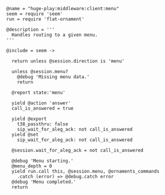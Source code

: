     @name = "huge-play:middleware:client:menu"
    seem = require 'seem'
    run = require 'flat-ornament'

    @description = '''
      Handles routing to a given menu.
    '''

    @include = seem ->

      return unless @session.direction is 'menu'

      unless @session.menu?
        @debug 'Missing menu data.'
        return

      @report state:'menu'

      yield @action 'answer'
      call_is_answered = true

      yield @export
        t38_passthru: false
        sip_wait_for_aleg_ack: not call_is_answered
      yield @set
        sip_wait_for_aleg_ack: not call_is_answered

      @session.wait_for_aleg_ack = not call_is_answered

      @debug 'Menu starting.'
      @menu_depth = 0
      yield run.call this, @session.menu, @ornaments_commands
        .catch (error) => @debug.catch error
      @debug 'Menu completed.'
      return
